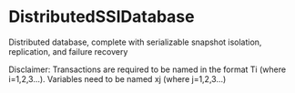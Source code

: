 # DistributedSSIDatabase
Distributed database, complete with serializable snapshot isolation, replication, and failure recovery

Disclaimer: Transactions are required to be named in the format Ti (where i=1,2,3...). Variables need to be named xj (where j=1,2,3...)